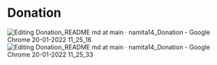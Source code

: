 # Donation
![Editing Donation_README md at main · namita14_Donation - Google Chrome 20-01-2022 11_25_16](https://user-images.githubusercontent.com/68988503/150281756-cfe8b876-493d-4735-a769-7184c10f42ab.png)
![Editing Donation_README md at main · namita14_Donation - Google Chrome 20-01-2022 11_25_33](https://user-images.githubusercontent.com/68988503/150281775-d902c24f-53a1-48ec-adfa-28b0a2e68a24.png)
